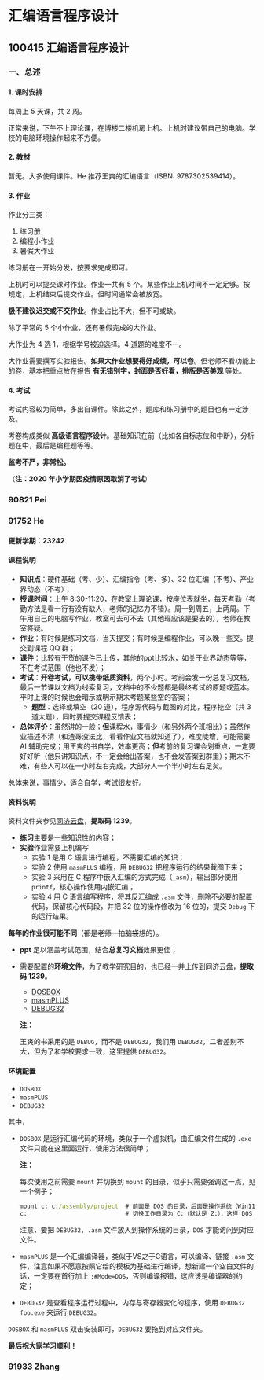 # 汇编语言程序设计

## 100415 汇编语言程序设计

### 一、总述

#### 1. 课时安排

每周上 5 天课，共 2 周。

正常来说，下午不上理论课，在博楼二楼机房上机。上机时建议带自己的电脑。学校的电脑环境操作起来不方便。

#### 2. 教材

暂无。大多使用课件。He 推荐王爽的汇编语言（ISBN: 9787302539414）。

#### 3. 作业

作业分三类：

1. 练习册
2. 编程小作业
3. 暑假大作业

练习册在一开始分发，按要求完成即可。

上机时可以提交课时作业。作业一共有 5 个。某些作业上机时间不一定足够。按规定，上机结束后提交作业。但时间通常会被放宽。

**极不建议迟交或不交作业**。作业占比不大，但不可或缺。

除了平常的 5 个小作业，还有暑假完成的大作业。

大作业为 4 选 1，根据学号被迫选择。4 道题的难度不一。

大作业需要撰写实验报告。**如果大作业想要得好成绩，可以卷**。但老师不看功能上的卷，基本把重点放在报告 **有无错别字，封面是否好看，排版是否美观** 等处。

#### 4. 考试

考试内容较为简单，多出自课件。除此之外，题库和练习册中的题目也有一定涉及。

考卷构成类似 **高级语言程序设计**。基础知识在前（比如各自标志位和中断），分析题在中，最后是编程题等等。

**监考不严，非常松。**

（**注：2020 年小学期因疫情原因取消了考试**）

### 90821 Pei

### 91752 He

#### 更新学期：23242

#### 课程说明

* **知识点**：硬件基础（考、少）、汇编指令（考、多）、32 位汇编（不考）、产业界动态（不考）；
* **授课时间**：上午 8:30-11:20，在教室上理论课，按座位表就坐，每天考勤（考勤方法是看一行有没有缺人，老师的记忆力不错）。周一到周五，上两周。下午用自己的电脑写作业，教室可去可不去（其他班应该是要去的），老师在教室答疑。
* **作业**：有时候是练习文档，当天提交；有时候是编程作业，可以晚一些交。提交到课程 QQ 群；
* **课件**：比较有干货的课件已上传，其他的ppt比较水，如关于业界动态等等，不在考试范围（他也不发）；
* **考试**：**开卷考试，可以携带纸质资料**，两个小时。考前会发一份总复习文档，最后一节课以文档为线索复习，文档中的不少题都是最终考试的原题或蓝本。平时上课的时候也会暗示或明示期末考题某些空的答案；
  * **题型**：选择或填空（20 道），程序源代码与截图的对比，程序挖空（共 3 道大题），同时要提交课程反馈表；
* **总体评价**：虽然讲的一般；**但**课程水，事情少（和另外两个班相比）；虽然作业描述不清（和渣哥没法比，看看作业文档就知道了），难度陡增，可能需要 AI 辅助完成；用王爽的书自学，效率更高；**但**考前的复习课会划重点，一定要好好听（他只讲知识点，不一定会给出答案，也不会发答案到群里）；期末不难，有些人可以在一小时左右完成，大部分人一个半小时左右足矣。

总体来说，事情少，适合自学，考试很友好。

#### 资料说明

资料文件夹参见[同济云盘](https://yunpan.tongji.edu.cn/link/AAA94AFA595AE94EB6963EA0D3E854D860)，**提取码 1239**。

* **练习**主要是一些知识性的内容；
* **实验**作业需要上机编写
  * 实验 1 是用 C 语言进行编程，不需要汇编的知识；
  * 实验 2 使用 `masmPLUS` 编程，用 `DEBUG32` 把程序运行的结果截图下来；
  * 实验 3 采用在 C 程序中嵌入汇编的方式完成（`_asm`），输出部分使用 `printf`，核心操作使用内嵌汇编；
  * 实验 4 用 C 语言编写程序，将其反汇编成 `.asm` 文件，删除不必要的配置代码，保留核心代码段，并把 32 位的操作修改为 16 位的，提交 `Debug` 下的运行结果。

**每年的作业很可能不同**（~~都是老师一拍脑袋想的~~）。

* **ppt** 足以涵盖考试范围，结合**总复习文档**效果更佳；

* 需要配置的**环境文件**，为了教学研究目的，也已经一并上传到同济云盘，**提取码 1239**。

  * [DOSBOX](https://yunpan.tongji.edu.cn/link/AA3A39BAF1B0B447CBB5869CCE11CC733E)
  * [masmPLUS](https://yunpan.tongji.edu.cn/link/AA164CFD1FA9954A9488260727C43FF05E)
  * [DEBUG32](https://yunpan.tongji.edu.cn/link/AADC83F3547AB84B819CC8C92005541C89)

  **注：**
  
  王爽的书采用的是 `DEBUG`，而不是 `DEBUG32`，我们用 `DEBUG32`，二者差别不大，但为了和学校要求一致，这里提供 `DEBUG32`。

#### 环境配置

* `DOSBOX`
* `masmPLUS`
* `DEBUG32`

其中，

* `DOSBOX` 是运行汇编代码的环境，类似于一个虚拟机，由汇编文件生成的 `.exe` 文件只能在这里面运行，使用方法很简单；

  **注：**
  
  每次使用之前需要 `mount` 并切换到 `mount` 的目录，似乎只需要强调这一点，见一个例子；

  ```cmd
  mount c: c:/assembly/project  # 前面是 DOS 的目录，后面是操作系统（Win11..）的目录，相当于构建了一个映射
  c:                            # 切换工作目录为 C:（默认是 Z:），这样 DOS 就可以访问到 c:/assembly/project 下的文件
  ```

  注意，要把 `DEBUG32`，`.asm` 文件放入到操作系统的目录，`DOS` 才能访问到对应文件。

* `masmPLUS` 是一个汇编编译器，类似于VS之于C语言，可以编译、链接 `.asm` 文件，注意如果不愿意按照它给的模板为基础进行编译，想新建一个空白文件的话，一定要在首行加上 `;#Mode=DOS`，否则编译报错，这应该是编译器的约定；

* `DEBUG32` 是查看程序运行过程中，内存与寄存器变化的程序，使用 `DEBUG32 foo.exe` 来运行 `DEBUG32`。

`DOSBOX` 和 `masmPLUS` 双击安装即可，`DEBUG32` 要拖到对应文件夹。

**最后祝大家学习顺利！**

### 91933 Zhang
